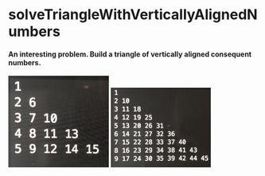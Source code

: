 # solveTriangleWithVerticallyAlignedNumbers

#### An interesting problem. Build a triangle of vertically aligned consequent numbers.

<img src="examples/exampleIMG_7989.JPG">
<img src="examples/exampleIMG_1859.JPG">
<style>
  img {
    display:inline;
    width: 40%;
  }
</style>
